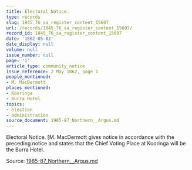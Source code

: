 ```yaml
---
title: Electoral Notice.
type: records
slug: 1845_76_sa_register_content_15607
url: /records/1845_76_sa_register_content_15607/
record_id: 1845_76_sa_register_content_15607
date: '1862-05-02'
date_display: null
volume: null
issue_number: null
page: '1'
article_type: community_notice
issue_reference: 2 May 1862, page 1
people_mentioned:
- M. MacDermott
places_mentioned:
- Kooringa
- Burra Hotel
topics:
- election
- administration
source_document: 1985-87_Northern__Argus.md
---
```


Electoral Notice.  [M. MacDermott gives notice in accordance with the preceding notice and states that the Chief Voting Place at Kooringa will be the Burra Hotel.

Source: [1985-87_Northern__Argus.md](/downloads/markdown/1985-87_Northern__Argus.md)

